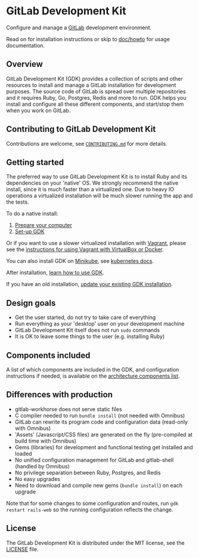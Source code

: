# GitLab Development Kit

Configure and manage a [GitLab](https://about.gitlab.com) development
environment.

Read on for installation instructions or skip to
[doc/howto](doc/howto/README.md) for usage documentation.

## Overview

GitLab Development Kit (GDK) provides a collection of scripts and
other resources to install and manage a GitLab installation for
development purposes. The source code of GitLab is spread over
multiple repositories and it requires Ruby, Go, Postgres, Redis
and more to run. GDK helps you install and configure all these
different components, and start/stop them when you work on GitLab.

## Contributing to GitLab Development Kit

Contributions are welcome, see [`CONTRIBUTING.md`](CONTRIBUTING.md)
for more details.

## Getting started

The preferred way to use GitLab Development Kit is to install Ruby and its
dependencies on your 'native' OS. We strongly recommend the native install,
since it is much faster than a virtualized one. Due to heavy IO operations a
virtualized installation will be much slower running the app and the tests.

To do a native install:

1. [Prepare your computer](doc/prepare.md)
2. [Set-up GDK](doc/set-up-gdk.md)

Or if you want to use a slower virtualized installation with [Vagrant](https://www.vagrantup.com/),
please see the [instructions for using Vagrant with VirtualBox or Docker](doc/vagrant.md).

You can also install GDK on [Minikube](https://github.com/kubernetes/minikube),
see [kubernetes docs](doc/kubernetes.md).

After installation, [learn how to use GDK](doc/howto/README.md).

If you have an old installation, [update your existing GDK installation](doc/update-gdk.md).

## Design goals

- Get the user started, do not try to take care of everything
- Run everything as your 'desktop' user on your development machine
- GitLab Development Kit itself does not run `sudo` commands
- It is OK to leave some things to the user (e.g. installing Ruby)

## Components included

A list of which components are included in the GDK, and configuration instructions if needed,
is available on the [architecture components list](https://docs.gitlab.com/ee/development/architecture.html#component-list).

## Differences with production

- gitlab-workhorse does not serve static files
- C compiler needed to run `bundle install` (not needed with Omnibus)
- GitLab can rewrite its program code and configuration data (read-only with
  Omnibus)
- 'Assets' (Javascript/CSS files) are generated on the fly (pre-compiled at
  build time with Omnibus)
- Gems (libraries) for development and functional testing get installed and
  loaded
- No unified configuration management for GitLab and gitlab-shell
  (handled by Omnibus)
- No privilege separation between Ruby, Postgres, and Redis
- No easy upgrades
- Need to download and compile new gems (`bundle install`) on each upgrade

Note that for some changes to some configuration and routes, run
`gdk restart rails-web` so the running configuration reflects the change.

## License

The GitLab Development Kit is distributed under the MIT license,
see the [LICENSE](./LICENSE) file.
